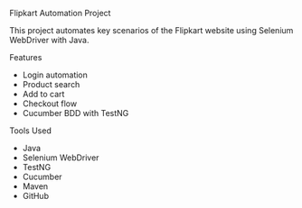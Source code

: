 Flipkart Automation Project

This project automates key scenarios of the Flipkart website using Selenium WebDriver with Java.

 Features
- Login automation
- Product search
- Add to cart
- Checkout flow
- Cucumber BDD with TestNG

Tools Used
- Java
- Selenium WebDriver
- TestNG
- Cucumber
- Maven
- GitHub

